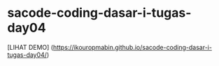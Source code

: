 # sacode-coding-dasar-i-tugas-day04


[LIHAT DEMO] (https://ikouropmabin.github.io/sacode-coding-dasar-i-tugas-day04/)
